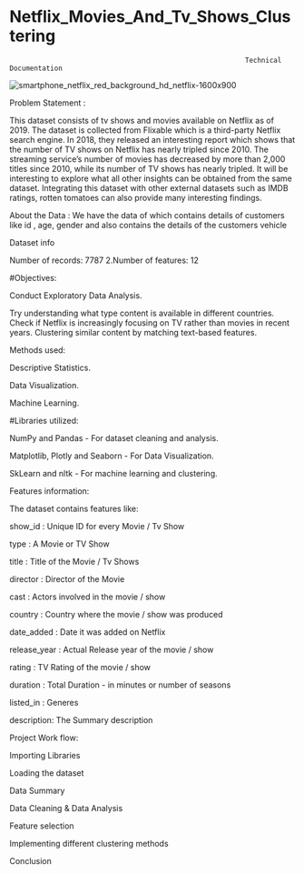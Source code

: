 # Netflix_Movies_And_Tv_Shows_Clustering
                                                              Technical Documentation

![smartphone_netflix_red_background_hd_netflix-1600x900](https://user-images.githubusercontent.com/90696788/232040265-173a8e6e-9092-4cf4-ad7a-661ae8c4a66f.jpg)


Problem Statement :

This dataset consists of tv shows and movies available on Netflix as of 2019. The dataset is collected from Flixable which is a third-party Netflix search engine.
In 2018, they released an interesting report which shows that the number of TV shows on Netflix has nearly tripled since 2010. The streaming service’s number of movies has decreased by more than 2,000 titles since 2010, while its number of TV shows has nearly tripled. It will be interesting to explore what all other insights can be obtained from the same dataset.
Integrating this dataset with other external datasets such as IMDB ratings, rotten tomatoes can also provide many interesting findings.

About the Data :
We have the data of which contains details of customers like id , age, gender and also contains the details of the customers vehicle

Dataset info

Number of records: 7787
2.Number of features: 12


#Objectives:

Conduct Exploratory Data Analysis.

Try understanding what type content is available in different countries.
Check if Netflix is increasingly focusing on TV rather than movies in recent years.
Clustering similar content by matching text-based features.

Methods used:

Descriptive Statistics.

Data Visualization.

Machine Learning.

#Libraries utilized:

NumPy and Pandas - For dataset cleaning and analysis.

Matplotlib, Plotly and Seaborn - For Data Visualization.

SkLearn and nltk - For machine learning and clustering.

Features information:

The dataset contains features like:

show_id : Unique ID for every Movie / Tv Show

type : A Movie or TV Show

title : Title of the Movie / Tv Shows

director : Director of the Movie

cast : Actors involved in the movie / show

country : Country where the movie / show was produced

date_added : Date it was added on Netflix

release_year : Actual Release year of the movie / show

rating : TV Rating of the movie / show

duration : Total Duration - in minutes or number of seasons

listed_in : Generes

description: The Summary description

Project Work flow:

Importing Libraries

Loading the dataset

Data Summary

Data Cleaning & Data Analysis

Feature selection

Implementing different clustering methods

Conclusion

